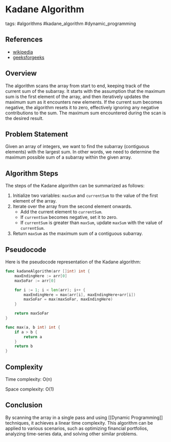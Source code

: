 # Kadane Algorithm

tags: #algorithms #kadane_algorithm #dynamic_programming

## References

- [wikipedia](https://en.wikipedia.org/wiki/Maximum_subarray_problem)
- [geeksforgeeks](https://www.geeksforgeeks.org/largest-sum-contiguous-subarray/)

## Overview

The algorithm scans the array from start to end, keeping track of the current sum of the subarray. It starts with the assumption that the maximum sum is the first element of the array, and then iteratively updates the maximum sum as it encounters new elements. If the current sum becomes negative, the algorithm resets it to zero, effectively ignoring any negative contributions to the sum. The maximum sum encountered during the scan is the desired result.

## Problem Statement

Given an array of integers, we want to find the subarray (contiguous elements) with the largest sum. In other words, we need to determine the maximum possible sum of a subarray within the given array.

## Algorithm Steps

The steps of the Kadane algorithm can be summarized as follows:

1. Initialize two variables: `maxSum` and `currentSum` to the value of the first element of the array.
2. Iterate over the array from the second element onwards.
    - Add the current element to `currentSum`.
    - If `currentSum` becomes negative, set it to zero.
    - If `currentSum` is greater than `maxSum`, update `maxSum` with the value of `currentSum`.
3. Return `maxSum` as the maximum sum of a contiguous subarray.

## Pseudocode

Here is the pseudocode representation of the Kadane algorithm:

```go
func kadaneAlgorithm(arr []int) int {
    maxEndingHere := arr[0]
    maxSoFar := arr[0]

    for i := 1; i < len(arr); i++ {
        maxEndingHere = max(arr[i], maxEndingHere+arr[i])
        maxSoFar = max(maxSoFar, maxEndingHere)
    }

    return maxSoFar
}

func max(a, b int) int {
    if a > b {
        return a
    }
    return b
}
```

## Complexity

Time complexity: O(n)

Space complexity: O(1)

## Conclusion

By scanning the array in a single pass and using [[Dynamic Programming]] techniques, it  achieves a linear time complexity. This algorithm can be applied to various scenarios, such as optimizing financial portfolios, analyzing time-series data, and solving other similar problems.
